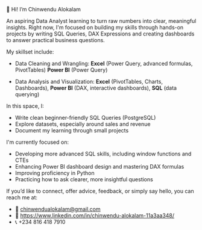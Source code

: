 
👋 Hi! I’m Chinwendu Alokalam

An aspiring Data Analyst learning to turn raw numbers into clear, meaningful insights.
Right now, I'm focused on building my skills through hands-on projects by writing SQL Queries, DAX Expressions and creating dashboards to answer practical business questions.

My skillset include:
- Data Cleaning and Wrangling:
**Excel** (Power Query, advanced formulas, PivotTables)
**Power BI** (Power Query)
  
- Data Analysis and Visualization:
**Excel** (PivotTables, Charts, Dashboards),
**Power BI** (DAX, interactive dashboards), **SQL** (data querying)

In this space, I:
- Write clean beginner-friendly SQL Queries (PostgreSQL)
- Explore datasets, especially around sales and revenue
- Document my learning through small projects

I'm currently focused on:
- Developing more advanced SQL skills, including window functions and CTEs
- Enhancing Power BI dashboard design and mastering DAX formulas
- Improving proficiency in Python
- Practicing how to ask clearer, more insightful questions

If you’d like to connect, offer advice, feedback, or simply say hello, you can reach me at:
- 📧 chinwendualokalam@gmail.com
- 💼 https://www.linkedin.com/in/chinwendu-alokalam-11a3aa348/
- 📞 +234 816 418 7910
